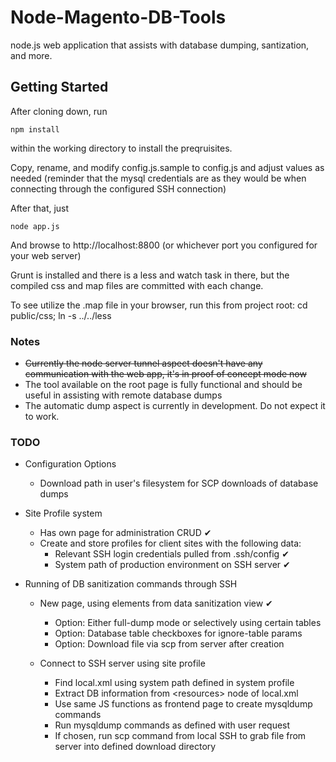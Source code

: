 Node-Magento-DB-Tools
=====================

node.js web application that assists with database dumping, santization, and more.


Getting Started
---------------

After cloning down, run 
    
    npm install
    
within the working directory to install the preqruisites.

Copy, rename, and modify config.js.sample to config.js and adjust values as needed (reminder that the mysql credentials are as they would be when connecting through the configured SSH connection)

After that, just

    node app.js
    
And browse to http://localhost:8800 (or whichever port you configured for your web server)

Grunt is installed and there is a less and watch task in there, but the compiled css and map files are committed with each change.

To see utilize the .map file in your browser, run this from project root: cd public/css; ln -s ../../less


### Notes
* ~~Currently the node server tunnel aspect doesn't have any communication with the web app, it's in proof of concept mode now~~
* The tool available on the root page is fully functional and should be useful in assisting with remote database dumps
* The automatic dump aspect is currently in development. Do not expect it to work.


### TODO
* Configuration Options
    * Download path in user's filesystem for SCP downloads of database dumps

* Site Profile system
    * Has own page for administration CRUD ✔
    * Create and store profiles for client sites with the following data:
        * Relevant SSH login credentials pulled from .ssh/config ✔
        * System path of production environment on SSH server ✔
        
* Running of DB sanitization commands through SSH
    * New page, using elements from data sanitization view ✔
        * Option: Either full-dump mode or selectively using certain tables
        * Option: Database table checkboxes for ignore-table params
        * Option: Download file via scp from server after creation

    * Connect to SSH server using site profile
        * Find local.xml using system path defined in system profile
        * Extract DB information from &lt;resources> node of local.xml
        * Use same JS functions as frontend page to create mysqldump commands
        * Run mysqldump commands as defined with user request
        * If chosen, run scp command from local SSH to grab file from server into defined download directory

